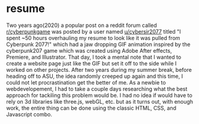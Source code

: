 # resume
Two years ago(2020) a popular post on a reddit forum called [r/cyberpunkgame](https://www.reddit.com/r/cyberpunkgame/)
was posted by a user named [u/cybersir2077](https://www.reddit.com/user/cybersir2077/) titled "I spent ~50 hours overhauling my resume to look like it was pulled from Cyberpunk 2077!" which had a jaw dropping GIF animation inspired by the cyberpunk207 game which was created using Adobe After effects, Premiere, and Illustrator.
That day, I took a mental note that I wanted to create a website page just like the GIF but set it off to the side while I worked on other projects.
After two years during my summer break, before heading off to ASU, the idea randomly creeped up again and this time, I could not let procrastination get the better of me.
As a newbie to webdevelopement, I had to take a couple days researching what the best approach for tackiling this problem would be.
I had no idea if would have to rely on 3d libraries like three.js, webGL, etc. but as it turns out, with enough work, the entire thing can be done using the classic HTML, CSS, and Javascript combo. 

